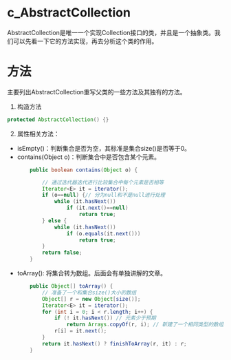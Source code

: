 # c_AbstractCollection
AbstractCollection是唯一一个实现Collection接口的类，并且是一个抽象类。我们可以先看一下它的方法实现，再去分析这个类的作用。

# 方法
主要列出AbstractCollection重写父类的一些方法及其独有的方法。

1. 构造方法
```java
protected AbstractCollection() {}
```

2. 属性相关方法：
  - isEmpty()：判断集合是否为空，其标准是集合size()是否等于0。
  - contains(Object o)：判断集合中是否包含某个元素。
    ```java
        public boolean contains(Object o) {

            // 通过迭代器迭代进行比较集合中每个元素是否相等
            Iterator<E> it = iterator();
            if (o==null) {// 分为null和不是null进行处理
                while (it.hasNext())
                    if (it.next()==null)
                        return true;
            } else {
                while (it.hasNext())
                    if (o.equals(it.next()))
                        return true;
            }
            return false;
        }
    ```
  - toArray(): 将集合转为数组。后面会有单独讲解的文章。
    ```java
        public Object[] toArray() {
            // 准备了一个和集合size()大小的数组
            Object[] r = new Object[size()];
            Iterator<E> it = iterator();
            for (int i = 0; i < r.length; i++) {
                if (! it.hasNext()) // 元素少于预期
                    return Arrays.copyOf(r, i); // 新建了一个相同类型的数组变量指向了原来的数组，调用系统方法System.arraycopy()进行了复制,所以是产生了一个装满元素的数组。
                r[i] = it.next();
            }
            return it.hasNext() ? finishToArray(r, it) : r;
        }
    ```
